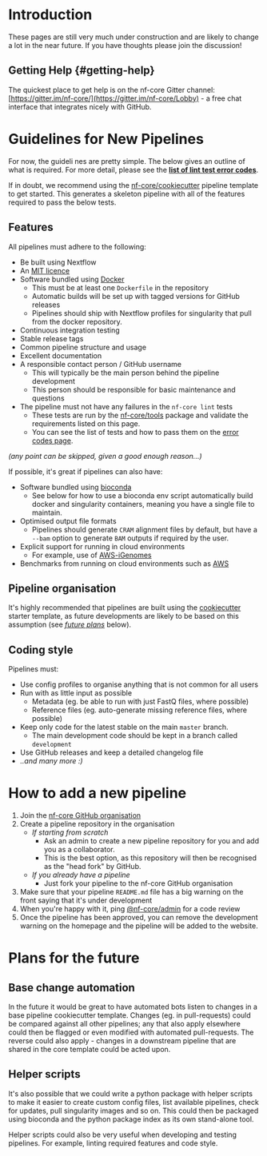 
# Introduction
These pages are still very much under construction and are likely to change a lot in the near future. If you have thoughts please join the discussion!

## Getting Help {#getting-help}
The quickest place to get help is on the nf-core Gitter channel: [https://gitter.im/nf-core/](https://gitter.im/nf-core/Lobby) - a free chat interface that integrates nicely with GitHub.

# Guidelines for New Pipelines
For now, the guideli
nes are pretty simple. The below gives an outline of what is required.
For more detail, please see the [**list of lint test error codes**](errors).

If in doubt, we recommend using the [nf-core/cookiecutter](https://github.com/nf-core/cookiecutter)
pipeline template to get started. This generates a skeleton pipeline with all of the features
required to pass the below tests.

## Features
All pipelines must adhere to the following:

* Be built using Nextflow
* An [MIT licence](https://choosealicense.com/licenses/mit/)
* Software bundled using [Docker](https://www.docker.com/)
    * This must be at least one `Dockerfile` in the repository
    * Automatic builds will be set up with tagged versions for GitHub releases
    * Pipelines should ship with Nextflow profiles for singularity that pull from the docker repository.
* Continuous integration testing
* Stable release tags
* Common pipeline structure and usage
* Excellent documentation
* A responsible contact person / GitHub username
    * This will typically be the main person behind the pipeline development
    * This person should be responsible for basic maintenance and questions
* The pipeline must not have any failures in the `nf-core lint` tests
    * These tests are run by the [nf-core/tools](https://github.com/nf-core/tools) package and validate the requirements listed on this page.
    * You can see the list of tests and how to pass them on the [error codes page](errors).

_(any point can be skipped, given a good enough reason...)_

If possible, it's great if pipelines can also have:

* Software bundled using [bioconda](https://bioconda.github.io/)
    * See below for how to use a bioconda env script automatically build docker and singularity containers, meaning you have a single file to maintain.
* Optimised output file formats
    * Pipelines should generate `CRAM` alignment files by default, but have a `--bam` option to generate `BAM` outputs if required by the user.
* Explicit support for running in cloud environments
    * For example, use of [AWS-iGenomes](https://ewels.github.io/AWS-iGenomes/)
* Benchmarks from running on cloud environments such as [AWS](https://aws.amazon.com/)

## Pipeline organisation
It's highly recommended that pipelines are built using the [cookiecutter](https://github.com/nf-core/cookiecutter) starter template, as future developments are likely to be based on this assumption (see [_future plans_](#plans-for-the-future) below).

## Coding style

Pipelines must:

* Use config profiles to organise anything that is not common for all users
* Run with as little input as possible
    * Metadata (eg. be able to run with just FastQ files, where possible)
    * Reference files (eg. auto-generate missing reference files, where possible)
* Keep only code for the latest stable on the main `master` branch.
    * The main development code should be kept in a branch called `development`
* Use GitHub releases and keep a detailed changelog file
* _..and many more :)_

# How to add a new pipeline

1. Join the [nf-core GitHub organisation](https://github.com/nf-core/nf-co.re/issues/3)
2. Create a pipeline repository in the organisation
    * _If starting from scratch_
        * Ask an admin to create a new pipeline repository for you and add you as a collaborator.
        * This is the best option, as this repository will then be recognised as the "head fork" by GitHub.
    * _If you already have a pipeline_
        * Just fork your pipeline to the nf-core GitHub organisation
3. Make sure that your pipeline `README.md` file has a big warning on the front saying that it's under development
4. When you're happy with it, ping [@nf-core/admin](https://github.com/orgs/nf-core/teams/admin) for a code review
5. Once the pipeline has been approved, you can remove the development warning on the homepage and the pipeline will be added to the website.

# Plans for the future
## Base change automation
In the future it would be great to have automated bots listen to changes in a base pipeline cookiecutter template. Changes (eg. in pull-requests) could be compared against all other pipelines; any that also apply elsewhere could then be flagged or even modified with automated pull-requests. The reverse could also apply - changes in a downstream pipeline that are shared in the core template could be acted upon.

## Helper scripts
It's also possible that we could write a python package with helper scripts to make it easier to create custom config files, list available pipelines, check for updates, pull singularity images and so on. This could then be packaged using bioconda and the python package index as its own stand-alone tool.

Helper scripts could also be very useful when developing and testing pipelines. For example, linting required features and code style.
